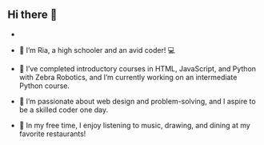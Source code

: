 ## Hi there 👋
- 



- 👋 I’m Ria, a high schooler and an avid coder! 💻
- 🚀 I’ve completed introductory courses in HTML, JavaScript, and Python with Zebra Robotics, and I’m currently working on an intermediate Python course.
- 🌟 I’m passionate about web design and problem-solving, and I aspire to be a skilled coder one day.
- 🎨 In my free time, I enjoy listening to music, drawing, and dining at my favorite restaurants!






<!--
**rias890/rias890** 

-



- 👋 I’m Ria, a high schooler and an avid coder! 💻
- 🚀 I’ve completed introductory courses in HTML, JavaScript, and Python with Zebra Robotics, and I’m currently working on an intermediate Python course.
- 🌟 I’m passionate about web design and problem-solving, and I aspire to be a skilled coder one day.
- 🎨 In my free time, I enjoy listening to music, drawing, and dining at my favorite restaurants!





-->
